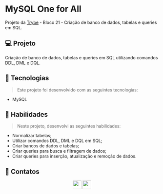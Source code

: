 # MySQL One for All
Projeto da [Trybe](https://www.betrybe.com/) - Bloco 21 - Criação de banco de dados, tabelas e queries em SQL.

## 💻 Projeto

Criação de banco de dados, tabelas e queries em SQL utilizando comandos DDL, DML e DQL.

## 🚀 Tecnologias
> Este projeto foi desenvolvido com as seguintes tecnologias:

- MySQL

## 📌 Habilidades

> Neste projeto, desenvolvi as seguintes habilidades:

- Normalizar tabelas;
- Utilizar comandos DDL, DML e DQL em SQL;
- Criar bancos de dados e tabelas;
- Criar queries para busca e filtragem de dados;
- Criar queries para inserção, atualização e remoção de dados.

## 💬 Contatos

<div align="center" style="display: inline_block">
  <a href="https://www.linkedin.com/in/lucas-da-cunha-moreti/" target="_blank"><img height="28rem" src="https://img.shields.io/badge/LinkedIn-0077B5?style=for-the-badge&logo=linkedin&logoColor=white"></a> 
  <a href = "mailto:lucasdacunha00@gmail.com"><img height="28rem" src="https://img.shields.io/badge/Gmail-D14836?style=for-the-badge&logo=gmail&logoColor=white" target="_blank"></a>
</div>

<!-- ## 📄 Licença

Esse projeto está sob licença. Veja o arquivo [LICENÇA](LICENSE.md) para mais detalhes.

[⬆ Voltar ao topo](#nome-do-projeto)<br> -->
